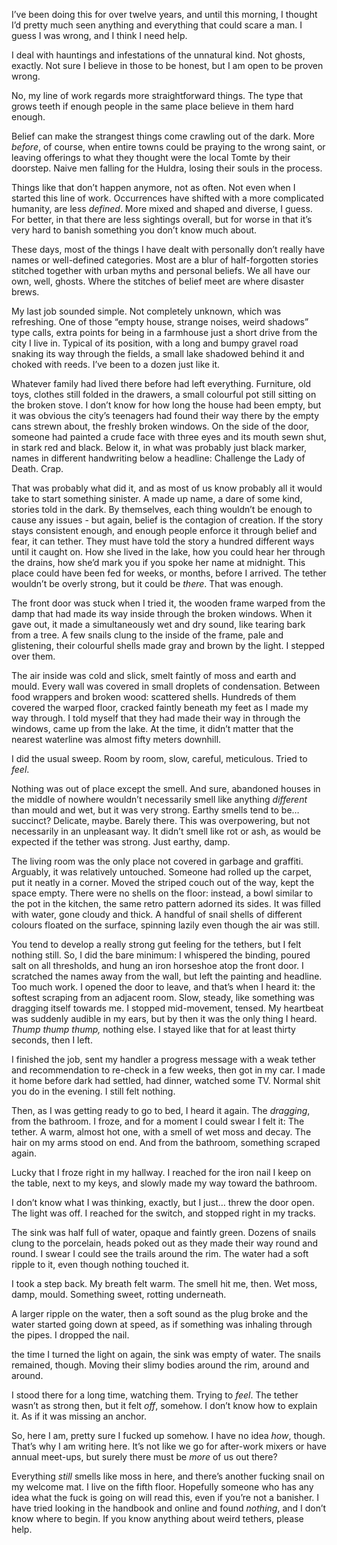 I’ve been doing this for over twelve years, and until this morning, I thought I’d pretty much seen anything and everything that could scare a man. I guess I was wrong, and I think I need help.  
  
I deal with hauntings and infestations of the unnatural kind. Not ghosts, exactly. Not sure I believe in those to be honest, but I am open to be proven wrong.   
  
No, my line of work regards more straightforward things. The type that grows teeth if enough people in the same place believe in them hard enough.  
  
Belief can make the strangest things come crawling out of the dark. More *before*, of course, when entire towns could be praying to the wrong saint, or leaving offerings to what they thought were the local Tomte by their doorstep. Naive men falling for the Huldra, losing their souls in the process.  
  
Things like that don’t happen anymore, not as often. Not even when I started this line of work. Occurrences have shifted with a more complicated humanity, are less *defined*. More mixed and shaped and diverse, I guess. For better, in that there are less sightings overall, but for worse in that it’s very hard to banish something you don’t know much about.  
  
These days, most of the things I have dealt with personally don’t really have names or well-defined categories. Most are a blur of half-forgotten stories stitched together with urban myths and personal beliefs. We all have our own, well, ghosts. Where the stitches of belief meet are where disaster brews.  
  
My last job sounded simple. Not completely unknown, which was refreshing. One of those “empty house, strange noises, weird shadows” type calls, extra points for being in a farmhouse just a short drive from the city I live in. Typical of its position, with a long and bumpy gravel road snaking its way through the fields, a small lake shadowed behind it and choked with reeds. I’ve been to a dozen just like it.  
  
Whatever family had lived there before had left everything. Furniture, old toys, clothes still folded in the drawers, a small colourful pot still sitting on the broken stove. I don’t know for how long the house had been empty, but it was obvious the city’s teenagers had found their way there by the empty cans strewn about, the freshly broken windows. On the side of the door, someone had painted a crude face with three eyes and its mouth sewn shut, in stark red and black. Below it, in what was probably just black marker, names in different handwriting below a headline: Challenge the Lady of Death. Crap.  
  
That was probably what did it, and as most of us know probably all it would take to start something sinister. A made up name, a dare of some kind, stories told in the dark. By themselves, each thing wouldn’t be enough to cause any issues - but again, belief is the contagion of creation. If the story stays consistent enough, and enough people enforce it through belief and fear, it can tether. They must have told the story a hundred different ways until it caught on. How she lived in the lake, how you could hear her through the drains, how she’d mark you if you spoke her name at midnight. This place could have been fed for weeks, or months, before I arrived. The tether wouldn’t be overly strong, but it could be *there*. That was enough.  
  
The front door was stuck when I tried it, the wooden frame warped from the damp that had made its way inside through the broken windows. When it gave out, it made a simultaneously wet and dry sound, like tearing bark from a tree. A few snails clung to the inside of the frame, pale and glistening, their colourful shells made gray and brown by the light. I stepped over them.   
  
The air inside was cold and slick, smelt faintly of moss and earth and mould. Every wall was covered in small droplets of condensation. Between food wrappers and broken wood: scattered shells. Hundreds of them covered the warped floor, cracked faintly beneath my feet as I made my way through. I told myself that they had made their way in through the windows, came up from the lake. At the time, it didn’t matter that the nearest waterline was almost fifty meters downhill.   
  
I did the usual sweep. Room by room, slow, careful, meticulous. Tried to *feel*.   
  
Nothing was out of place except the smell. And sure, abandoned houses in the middle of nowhere wouldn’t necessarily smell like anything *different* than mould and wet, but it was very strong. Earthy smells tend to be… succinct? Delicate, maybe. Barely there. This was overpowering, but not necessarily in an unpleasant way. It didn’t smell like rot or ash, as would be expected if the tether was strong. Just earthy, damp.   
  
The living room was the only place not covered in garbage and graffiti. Arguably, it was relatively untouched. Someone had rolled up the carpet, put it neatly in a corner. Moved the striped couch out of the way, kept the space empty. There were no shells on the floor: instead, a bowl similar to the pot in the kitchen, the same retro pattern adorned its sides. It was filled with water, gone cloudy and thick. A handful of snail shells of different colours floated on the surface, spinning lazily even though the air was still.   
  
You tend to develop a really strong gut feeling for the tethers, but I felt nothing still. So, I did the bare minimum: I whispered the binding, poured salt on all thresholds, and hung an iron horseshoe atop the front door. I scratched the names away from the wall, but left the painting and headline. Too much work. I opened the door to leave, and that’s when I heard it: the softest scraping from an adjacent room. Slow, steady, like something was dragging itself towards me. I stopped mid-movement, tensed. My heartbeat was suddenly audible in my ears, but by then it was the only thing I heard. *Thump thump thump,* nothing else. I stayed like that for at least thirty seconds, then I left.  
  
I finished the job, sent my handler a progress message with a weak tether and recommendation to re-check in a few weeks, then got in my car. I made it home before dark had settled, had dinner, watched some TV. Normal shit you do in the evening. I still felt nothing.  
  
Then, as I was getting ready to go to bed, I heard it again. The *dragging*, from the bathroom. I froze, and for a moment I could swear I felt it: The tether. A warm, almost hot one, with a smell of wet moss and decay. The hair on my arms stood on end. And from the bathroom, something scraped again.  
  
Lucky that I froze right in my hallway. I reached for the iron nail I keep on the table, next to my keys, and slowly made my way toward the bathroom.  
  
I don’t know what I was thinking, exactly, but I just… threw the door open. The light was off. I reached for the switch, and stopped right in my tracks.  
  
The sink was half full of water, opaque and faintly green. Dozens of snails clung to the porcelain, heads poked out as they made their way round and round. I swear I could see the trails around the rim. The water had a soft ripple to it, even though nothing touched it.  
  
I took a step back. My breath felt warm. The smell hit me, then. Wet moss, damp, mould. Something sweet, rotting underneath.   
  
A larger ripple on the water, then a soft sound as the plug broke and the water started going down at speed, as if something was inhaling through the pipes. I dropped the nail.  
  
 the time I turned the light on again, the sink was empty of water. The snails remained, though. Moving their slimy bodies around the rim, around and around.   
  
I stood there for a long time, watching them. Trying to *feel*. The tether wasn’t as strong then, but it felt *off*, somehow. I don’t know how to explain it. As if it was missing an anchor.   
  
So, here I am, pretty sure I fucked up somehow. I have no idea *how*, though. That’s why I am writing here. It’s not like we go for after-work mixers or have annual meet-ups, but surely there must be *more* of us out there?  
  
Everything *still* smells like moss in here, and there’s another fucking snail on my welcome mat. I live on the fifth floor. Hopefully someone who has any idea what the fuck is going on will read this, even if you’re not a banisher. I have tried looking in the handbook and online and found *nothing*, and I don’t know where to begin. If you know anything about weird tethers, please help.